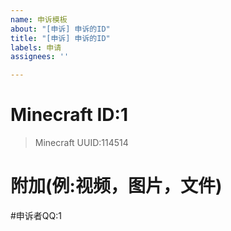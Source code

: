 ```yaml
---
name: 申诉模板
about: "[申诉] 申诉的ID"
title: "[申诉] 申诉的ID"
labels: 申请
assignees: ''

---
```


# Minecraft ID:1
>Minecraft UUID:114514
# 附加(例:视频，图片，文件)

#申诉者QQ:1
